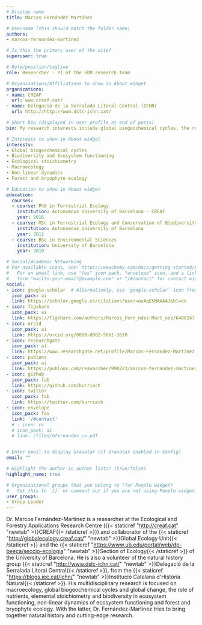 ```yaml
---
# Display name
title: Marcos Fernández Martínez

# Username (this should match the folder name)
authors:
- marcos-fernandez-martinez

# Is this the primary user of the site?
superuser: true

# Role/position/tagline
role: Researcher - PI of the EDM research team

# Organizations/Affiliations to show in About widget
organizations:
- name: CREAF
  url: www.creaf.cat/
- name: Delegació de la Serralada Litoral Central (ICHN)
  url: http://http://www.dslc-ichn.cat/

# Short bio (displayed in user profile at end of posts)
bio: My research interests include global biogeochemical cycles, the role of nutrients on ecosystem functioning, forests and bryophytes

# Interests to show in About widget
interests:
- Global biogeochemical cycles
- Biodiversity and Ecosystem functioning
- Ecological stoichiometry
- Macroecology
- Non-linear dynamics
- Forest and bryophyte ecology

# Education to show in About widget
education:
  courses:
  - course: PhD in Terrestrial Ecology
    institution: Autonomous University of Barcelona - CREAF
    year: 2016
  - course: MSc in Terrestrial Ecology and Conservation of Biodiversity
    institution: Autonomous University of Barcelona
    year: 2011
  - course: BSc in Environmental Sciences
    institution: University of Barcelona
    year: 2010

# Social/Academic Networking
# For available icons, see: https://wowchemy.com/docs/getting-started/page-builder/#icons
#   For an email link, use "fas" icon pack, "envelope" icon, and a link in the
#   form "mailto:your-email@example.com" or "/#contact" for contact widget.
social:
- icon: google-scholar  # Alternatively, use `google-scholar` icon from `ai` icon pack
  icon_pack: ai
  link: https://scholar.google.es/citations?user=oxAqE5MAAAAJ&hl=en
- icon: figshare
  icon_pack: ai
  link: https://figshare.com/authors/Marcos_Fern_ndez-Mart_nez/6400247
- icon: orcid
  icon_pack: ai
  link: https://orcid.org/0000-0002-5661-3610
- icon: researchgate
  icon_pack: ai
  link: https://www.researchgate.net/profile/Marcos-Fernandez-Martinez
- icon: publons
  icon_pack: ai
  link: https://publons.com/researcher/990223/marcos-fernandez-martinez/
- icon: github
  icon_pack: fab
  link: https://github.com/burriach
- icon: twitter
  icon_pack: fab
  link: https://twitter.com/burriach
- icon: envelope
  icon_pack: fas
  link: '/#contact'
  # - icon: cv
  # icon_pack: ai
  # link: /files/mfernandez_cv.pdf


# Enter email to display Gravatar (if Gravatar enabled in Config)
email: ""

# Highlight the author in author lists? (true/false)
highlight_name: true

# Organizational groups that you belong to (for People widget)
#   Set this to `[]` or comment out if you are not using People widget.
user_groups:
- Group Leader
---
```


Dr. Marcos Fernández-Martínez is a researcher at the Ecological and Forestry Applications Research Centre ({{< staticref "http://creaf.cat" "newtab" >}}CREAF{{< /staticref >}}) and collaborator of the {{< staticref "http://globalecology.creaf.cat/" "newtab" >}}Global Ecology Unit{{< /staticref >}} and the {{< staticref "https://www.ub.edu/portal/web/dp-beeca/seccio-ecologia" "newtab" >}}Section of Ecology{{< /staticref >}} of the University of Barcelona. He is also a volunteer of the natural history group {{< staticref "http://www.dslc-ichn.cat/" "newtab" >}}Delegació de la Serralada Litoral Central{{< /staticref >}}, from the {{< staticref "https://blogs.iec.cat/ichn/" "newtab" >}}Institució Catalana d'Història Natural{{< /staticref >}}. His multidisciplinary research is focused on macroecology, global biogeochemical cycles and global change, the role of nutrients, elemental stoichiometry and biodiversity in ecosystem functioning, non-linear dynamics of ecosystem functioning and forest and bryophyte ecology. With the latter, Dr. Fernández-Martínez tries to bring together natural history and cutting-edge research. 
